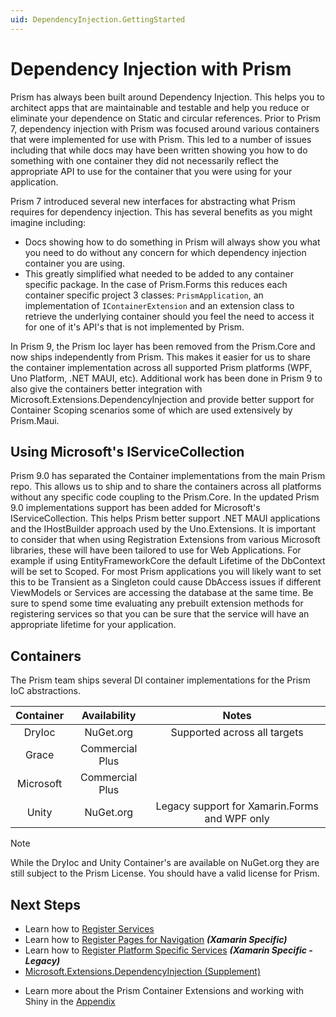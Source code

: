 ```yaml
---
uid: DependencyInjection.GettingStarted
---
```


# Dependency Injection with Prism

Prism has always been built around Dependency Injection. This helps you to architect apps that are maintainable and testable and help you reduce or eliminate your dependence on Static and circular references. Prior to Prism 7, dependency injection with Prism was focused around various containers that were implemented for use with Prism. This led to a number of issues including that while docs may have been written showing you how to do something with one container they did not necessarily reflect the appropriate API to use for the container that you were using for your application.

Prism 7 introduced several new interfaces for abstracting what Prism requires for dependency injection. This has several benefits as you might imagine including:

- Docs showing how to do something in Prism will always show you what you need to do without any concern for which dependency injection container you are using.
- This greatly simplified what needed to be added to any container specific package. In the case of Prism.Forms this reduces each container specific project 3 classes: `PrismApplication`, an implementation of `IContainerExtension` and an extension class to retrieve the underlying container should you feel the need to access it for one of it's API's that is not implemented by Prism.

In Prism 9, the Prism Ioc layer has been removed from the Prism.Core and now ships independently from Prism. This makes it easier for us to share the container implementation across all supported Prism platforms (WPF, Uno Platform, .NET MAUI, etc). Additional work has been done in Prism 9 to also give the containers better integration with Microsoft.Extensions.DependencyInjection and provide better support for Container Scoping scenarios some of which are used extensively by Prism.Maui.

## Using Microsoft's IServiceCollection

Prism 9.0 has separated the Container implementations from the main Prism repo. This allows us to ship and to share the containers across all platforms without any specific code coupling to the Prism.Core. In the updated Prism 9.0 implementations support has been added for Microsoft's IServiceCollection. This helps Prism better support .NET MAUI applications and the IHostBuilder approach used by the Uno.Extensions. It is important to consider that when using Registration Extensions from various Microsoft libraries, these will have been tailored to use for Web Applications. For example if using EntityFrameworkCore the default Lifetime of the DbContext will be set to Scoped. For most Prism applications you will likely want to set this to be Transient as a Singleton could cause DbAccess issues if different ViewModels or Services are accessing the database at the same time. Be sure to spend some time evaluating any prebuilt extension methods for registering services so that you can be sure that the service will have an appropriate lifetime for your application.

## Containers

The Prism team ships several DI container implementations for the Prism IoC abstractions. 

| Container | Availability | Notes |
|:---------:|:------------:|:-----:|
| DryIoc | NuGet.org | Supported across all targets |
| Grace | Commercial Plus | |
| Microsoft | Commercial Plus | |
| Unity | NuGet.org | Legacy support for Xamarin.Forms and WPF only |

> [!NOTE]
> While the DryIoc and Unity Container's are available on NuGet.org they are still subject to the Prism License. You should have a valid license for Prism.

## Next Steps

- Learn how to [Register Services](xref:DependencyInjection.RegisterServices)
- Learn how to [Register Pages for Navigation](xref:Platforms.XamarinForms.Navigation.Basics) ***(Xamarin Specific)***
- Learn how to [Register Platform Specific Services](xref:DependencyInjection.IPlatformInitializer) ***(Xamarin Specific - Legacy)***
- [Microsoft.Extensions.DependencyInjection (Supplement)](xref:DependencyInjection.Supplement)
<!-- - Learn how to [Add a Custom Container](xref:DependencyInjection.AddCustomContainer) -->
- Learn more about the Prism Container Extensions and working with Shiny in the [Appendix](xref:DependencyInjection.Appendix)
